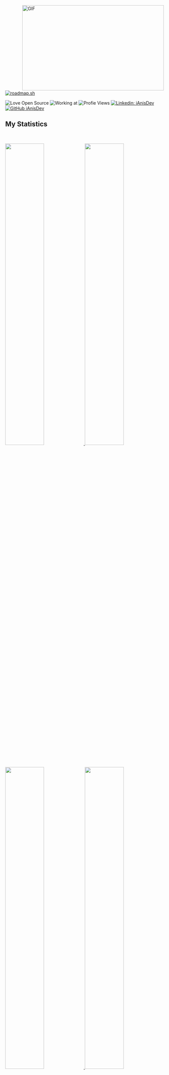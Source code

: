 

<img align="right" height="270px" width="450px" alt="GIF" src="https://github-readme-stats.vercel.app/api/top-langs?username=iAnisdev&show_icons=true&locale=en&bg_color=0d1117&text_color=ffffff&layout=compact" />

[![roadmap.sh](https://roadmap.sh/card/wide/64bec02e263b0aea1d992e83?variant=dark)](https://roadmap.sh)
 
![Love Open Source](http://img.shields.io/badge/Open%20Source-%E2%9D%A4-green)
 ![Working at](https://img.shields.io/badge/working%20at-NFQ-orange)
 ![Profie Views](https://komarev.com/ghpvc/?username=iAnisDev&label=Profile%20views&color=0e75b6&style=flat)
[![Linkedin: iAnisDev](https://img.shields.io/badge/-iAnisDev-blue?style=flat-square&logo=Linkedin&logoColor=white&link=https://www.linkedin.com/in/ianisdev/)](https://www.linkedin.com/in/ianisdev/)
[![GitHub iAnisDev](https://img.shields.io/github/followers/iAnisDev?label=follow&style=social)](https://github.com/iAnisDev)


## My Statistics
<br/>
<p align="left">
  <a href="https://www.linkedin.com/in/ianisdev/">
  <img width="49.5%" src="https://github-profile-summary-cards.vercel.app/api/cards/repos-per-language?username=iAnisDev&theme=nord_dark" />
    <img width="49.5%" src="https://github-profile-summary-cards.vercel.app/api/cards/most-commit-language?username=iAnisDev&theme=nord_dark" />
  </a>
</p>
<br/>
<p align="left">
  <a href="https://www.linkedin.com/in/ianisdev/">
  <img width="49.5%" src="https://github-readme-stats.vercel.app/api?username=iAnisDev&show_icons=true&theme=gruvbox&hide_border=true" />
    <img width="49.5%" src="https://github-readme-streak-stats.herokuapp.com/?user=iAnisDev&theme=gruvbox&hide_border=true" />
  </a>
</p>
<br>

<p>
  <img alt="HTML5" src="https://img.shields.io/badge/-HTML5-E34F26?style=for-the-badge&logo=html5&logoColor=white" />
  <img alt="CSS" src="https://img.shields.io/badge/-CSS3-blue?style=for-the-badge&logo=CSS3&logoColor=white" /> 
  <img alt="JavaScript" src="https://img.shields.io/badge/-JavaScript-F7DF1E?style=for-the-badge&logo=javascript&logoColor=white" />
  <img alt="TypeScript" src="https://img.shields.io/badge/-TypeScript-007ACC?style=for-the-badge&logo=typescript&logoColor=white" />
  <img alt="Vue.JS" src="https://img.shields.io/badge/-Vue.js-4FC08D?style=for-the-badge&logo=Vue.js&logoColor=white" />
  <img alt="React,js" src="https://img.shields.io/badge/-React.js-61dbfb?style=for-the-badge&logo=react&logoColor=white" />
  <img alt="Angular" src="https://img.shields.io/badge/-Angular-DD0031?style=for-the-badge&logo=angular&logoColor=white" />
  <img alt="Svelte" src="https://img.shields.io/badge/-Svelte-FF3E00?style=for-the-badge&logo=Svelte&logoColor=white" />
  <img alt="Nodejs" src="https://img.shields.io/badge/-Node.js-43853d?style=for-the-badge&logo=Node.js&logoColor=white" />
  <img alt="Express" src="https://img.shields.io/badge/-Express-white?style=for-the-badge&logo=express&logoColor=black" />
  <img alt="Nest.js" src="https://img.shields.io/badge/-nest.js-E0234E?style=for-the-badge&logo=nestjs&logoColor=white" />
  <img alt="MongoDB" src="https://img.shields.io/badge/-MongoDB-13aa52?style=for-the-badge&logo=mongodb&logoColor=white" />
  <img alt="MySQL" src="https://img.shields.io/badge/-MySQL-4479A1?style=for-the-badge&logo=MySQL&logoColor=white" />
  <img alt="Python" src="https://img.shields.io/badge/-Python-4B8BBE?style=for-the-badge&logo=python&logoColor=FFD43B" />
  <img alt="GO" src="https://img.shields.io/badge/-GO-00ADD8?style=for-the-badge&logo=go&logoColor=white" />
  <img alt="Firebase" src="https://img.shields.io/badge/-Firebase-FFCA28?style=for-the-badge&logo=Firebase&logoColor=white" />
  <img alt="GraphQL" src="https://img.shields.io/badge/-GraphQL-E10098?style=for-the-badge&logo=graphql&logoColor=white" />
  <img alt="git" src="https://img.shields.io/badge/-Git-F05032?style=for-the-badge&logo=git&logoColor=white" />
  <img alt="Docker" src="https://img.shields.io/badge/-Docker-2496ED?style=for-the-badge&logo=Docker&logoColor=white" />
</p>
